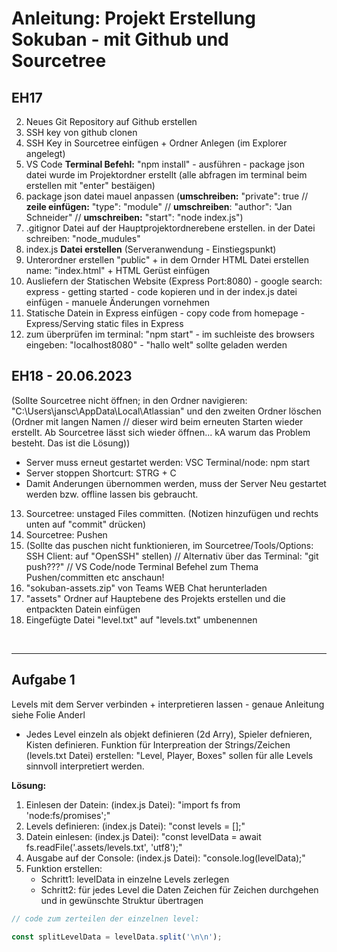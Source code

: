 # Anleitung: Projekt Erstellung Sokuban - mit Github und Sourcetree 

## **EH17**

2. Neues Git Repository auf Github erstellen
3. SSH key von github clonen
4. SSH Key in Sourcetree einfügen + Ordner Anlegen (im Explorer angelegt)
5. VS Code **Terminal Befehl:** "npm install" - ausführen - package json datei wurde im Projektordner erstellt (alle abfragen im terminal beim erstellen mit "enter" bestäigen)
6. package json datei mauel anpassen (**umschreiben:** "private": true // **zeile einfügen:** "type": "module" // **umschreiben**: "author": "Jan Schneider" // **umschreiben:** "start": "node index.js")
7. .gitignor Datei auf der Hauptprojektordnerebene erstellen. in der Datei schreiben: "node_mudules"
8. index.js **Datei erstellen** (Serveranwendung - Einstiegspunkt)
9. Unterordner erstellen "public" + in dem Ornder HTML Datei erstellen name: "index.html" + HTML Gerüst einfügen
10. Ausliefern der Statischen Website (Express Port:8080) - google search: express - getting started - code kopieren und in der index.js datei einfügen - manuele Änderungen vornehmen
11. Statische Datein in Express einfügen - copy code from homepage - Express/Serving static files in Express 
12. zum überprüfen im terminal: "npm start" - im suchleiste des browsers eingeben: "localhost8080" - "hallo welt" sollte geladen werden


## **EH18** - 20.06.2023

(Sollte Sourcetree nicht öffnen; in den Ordner navigieren: "C:\Users\jansc\AppData\Local\Atlassian" und den zweiten Ordner löschen (Ordner mit langen Namen // dieser wird beim erneuten Starten wieder erstellt. Ab Sourcetree lässt sich wieder öffnen... kA warum das Problem besteht. Das ist die Lösung))

* Server muss erneut gestartet werden: VSC Terminal/node: npm start
* Server stoppen Shortcurt: STRG + C
* Damit Anderungen übernommen werden, muss der Server Neu gestartet werden bzw. offline lassen bis gebraucht.

13. Sourcetree: unstaged Files committen. (Notizen hinzufügen und rechts unten auf "commit" drücken)
14. Sourcetree: Pushen
15. (Sollte das puschen nicht funktionieren, im Sourcetree/Tools/Options: SSH Client: auf "OpenSSH" stellen) // Alternativ über das Terminal: "git push???" // VS Code/node Terminal Befehel zum Thema Pushen/committen etc anschaun!
16. "sokuban-assets.zip" von Teams WEB Chat herunterladen
17. "assets" Ordner auf Hauptebene des Projekts erstellen und die entpackten Datein einfügen
18. Eingefügte Datei "level.txt" auf "levels.txt" umbenennen

<br>

---

## **Aufgabe 1**
Levels mit dem Server verbinden + interpretieren lassen - genaue Anleitung siehe Folie Anderl

* Jedes Level einzeln als objekt definieren (2d Arry), Spieler defnieren, Kisten definieren. Funktion für Interpreation der Strings/Zeichen (levels.txt Datei) erstellen: "Level, Player, Boxes" sollen für alle Levels sinnvoll interpretiert werden.


**Lösung:**
1.  Einlesen der Datein: (index.js Datei): "import fs from 'node:fs/promises';"
2.  Levels definieren: (index.js Datei): "const levels = [];"
3.  Datein einlesen: (index.js Datei): "const levelData = await fs.readFile('.assets/levels.txt', 'utf8');"
4.  Ausgabe auf der Console: (index.js Datei): "console.log(levelData);"
5. Funktion erstellen: <br>
   * Schritt1: levelData in einzelne Levels zerlegen <br>
   * Schritt2: für jedes Level die Daten Zeichen für Zeichen durchgehen und in gewünschte Struktur übertragen


```js
// code zum zerteilen der einzelnen level:

const splitLevelData = levelData.split('\n\n');